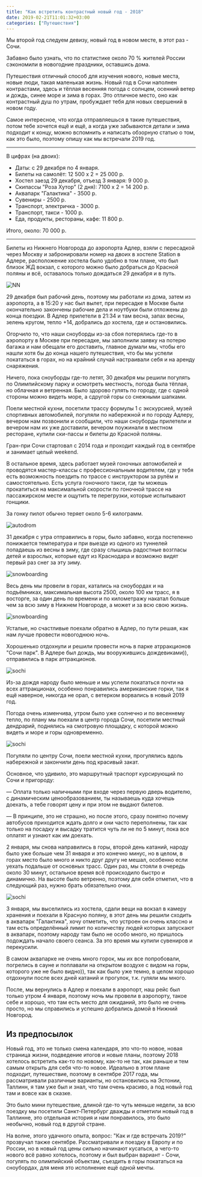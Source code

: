 ```yaml
---
title: "Как встретить контрастный новый год - 2018"
date: 2019-02-21T11:01:32+03:00
categories: ["Путешествия"]
---
```


Мы второй год следуем девизу, новый год в новом месте, в этот раз - Сочи.

<!--more-->

Забавно было узнать, что по статистике около 70 % жителей России сэкономили в новогодние праздники, оставшись дома.

Путешествия отличный способ для изучения нового, новые места, новые люди, такая маленькая жизнь. 
Новый год в Сочи наполнен контрастами, здесь и тёплая весенняя погода с солнцем, осенний ветер и дождь, синее море и зима в горах.
Это отличное место, оно как контрастный душ по утрам, пробуждает тебя для новых свершений в новом году.

Самое интересное, что когда отправляешься в такие путешествия, потом тебе хочется ещё и ещё, 
а когда уже забываются детали и зима подходит к концу, можно вспомнить и написать обзорную статью о том, как это было,
поэтому опишу как мы встречали 2019 год.

---

В цифрах (на двоих):

* Даты: с 29 декабря по 4 января.
* Билеты на самолёт: 12 500 x 2 = 25 000 р.
* Хостел заезд 29 декабря, отъезд 3 января: 9 000 р.
* Скипассы "Роза Хутор" (2 дня): 7100 x 2 = 14 200 р.
* Аквапарк "Галактика" - 3500 р.
* Сувениры - 2500 р.
* Транспорт, электричка - 3000 р.
* Транспорт, такси - 1000 р.
* Еда, продукты, рестораны, кафе: 11 800 р.

Итого, около: 70 000 р.

---

Билеты из Нижнего Новгорода до аэропорта Адлер, взяли с пересадкой через Москву и забронировали номер на двоих в хостеле Station в Адлере, 
расположение хостела было удобно в том плане, что был близок ЖД вокзал, с которого можно было добраться 
до Красной поляны и всё, оставалось только дождаться 29 декабря и в путь.

![NN](/images/15_new_year_2018.jpg "Ждём вылет из НН в Сочи через Москву")

29 декабря был рабочий день, поэтому мы работали из дома, затем из аэропорта, а в 15:20 у нас был вылет, 
при пересадке в Москве были окончательно закончены рабочие дела и ноутбуки были отложены до конца поездки. 
В Адлер прилетели в 21:34 и там весна, запах весны, зелень кругом, тепло +14, добрались до хостела, где и остановились.

Огорчило то, что наши сноуборды из-за сбоя потерялись где-то в аэропорту в Москве при пересадке, 
мы заполнили заявку на потерю багажа и нам обещали его доставить, главное думали мы, чтобы его нашли хотя бы до конца нашего путешествия, 
что бы мы успели покататься в горах, но на крайний случай настраивали себя и на аренду снаряжения.

Ничего, пока сноуборды где-то летят, 30 декабря мы решили погулять по Олимпийскому парку и осмотреть местность, 
погода была тёплая, но облачная и ветренная. Было здорово гулять по городу, где с одной стороны можно видеть море, а сдругой горы со снежными шапками.

Поели местной кухни, посетили трассу формулы 1 с экскурсией, музей спортивных автомобилей, 
погуляли по набережной и по городу Адлеру, вечером нам позвонили и сообщили,
что наши сноуборды прилетели и вечером нам их уже доставили, вечером поужинали в местном ресторане, купили ски-пассы и билеты до Красной поляны.

Гран-при Сочи стартовал с 2014 года и проходит каждый год в сентябре и занимает целый weekend.

В остальное время, здесь работает музей гоночных автомобилей и проводятся мастер-классы с профессиональным водителем,
где у тебя есть возможность поездить по трассе с инструктором за рулём и самостоятельно.
Есть услуга гоночного такси, где ты можешь прокатиться на максимальной скорости по гоночной трассе на пассажирском месте
и ощутить те перегрузки, которые испытывают гонщики.

За гонку пилот обычно теряет около 5-6 килограмм.

![autodrom](/images/16_new_year_2018_autodrom.jpg "Экспонат")

31 декабря с утра отправились в горы, было забавно, когда постепенно понижается температура и при выезде из одного из 
туннелей попадаешь из весны в зиму, где сразу слышишь радостные возгласы детей и взрослых, которые едут из Краснодара
и возможно видят первый раз снег за эту зиму.

![snowboarding](/images/17_new_year_2018_boarding_1.jpg "Красная поляна")

Весь день мы провели в горах, катались на сноубордах и на подъёмниках, 
максимальная высота 2500, около 100 км трасс, я в восторге, за один день по времени и по километражу накатал 
больше чем за всю зиму в Нижнем Новгороде, а может и за всю свою жизнь. 

![snowboarding](/images/18_new_year_2018_boarding_2.jpg "На подъёмнике")

Усталые, но счастливые поехали обратно в Адлер, по пути решая, как нам лучше провести новогоднюю ночь.

Хорошенько отдохнули и решили провести ночь в парке атрракционов "Сочи парк". 
В Адлере был дождь, мы вооружившись дождевиками)), отправились в парк аттракционов. 

![sochi](/images/21_new_year_2018_first.jpg "Дождливое начало")

Из-за дождя народу было меньше и мы успели покататься почти на всех аттракционах, 
особенно понравились американские горки, так я ещё наверное, никогда не орал, с ветерком ворвались в новый 2019 год.

Погода очень изменчива, утром было уже солнечно и по весеннему тепло, по плану мы поехали в центр города Сочи, 
посетили местный дендрарий, поднялись на смотровую площадку, с которой можно видеть и море и горы одновременно.

![sochi](/images/22_new_year_2018_sochi_2.jpg "Сочи, весна")

Погуляли по центру Сочи, поели местной кухни, прогулялись вдоль набережной и закончили день под красивый закат.

Основное, что удивило, это маршрутный траспорт курсирующий по Сочи и пригороду:

— Оплата только наличными при входе через первую дверь водителю, 
с динамическим ценообразованием, ты называешь куда хочешь доехать, а тебе говорят цену и при этом не выдают билетов.

— В принципе, это не страшно, но после этого, сразу понятно почему автобусов приходится ждать долго 
и они часто переполнены, так как только на посадку и высадку тратится чуть ли не по 5 минут, 
пока все оплатят и узнают как им доехать. 

2 января, мы снова направились в горы, второй день катаний, 
народу было уже больше чем 31 января и это конечно минус, но в целом, 
в горах место было много и никто друг другу не мешал, особенно если уехать подальше от основных трасс. 
Один раз, мы стояли в очередь около 30 минут, остальное время всё происходило быстро и динамично. 
На высоте было ветренно, поэтому для себя отметил, что в следующий раз, нужно брать обязательно очки.

![sochi](/images/20_new_year_2018_boarding_3.jpg "Погодка так себе")

3 января, мы выселились из хостела, сдали вещи на вокзал в камеру хранения и поехали в Красную поляну, 
в этот день мы решили сходить в аквапарк "Галактика", хочу отметить, что устроен он очень классно и там есть определённый лимит 
по количеству людей которых запускают в аквапарк, поэтому народу там было не особо много,
но пришлось подождать начало своего сеанса. За это время мы купили сувениров и перекусили.

В самом аквапарке не очень много горок, мы их все попробовали, погрелись в сауне и поплавали на открытом воздухе 
с видом на горы, которого уже не было видно)), так как было уже темно, 
в целом хорошо отдохнули после всех дней катаний и прогулок, т.к. гуляли мы много.

После, мы вернулись в Адлер и поехали в аэропорт, 
наш рейс был только утром 4 января, поэтому ночь мы провели в аэропорту, такое себе и хорошо, что там есть место для ожиданий, 
это было не очень просто, но мы справились и успешно добрались домой в Нижний Новгород.

## Из предпосылок

Новый год, это не только смена календаря, это что-то новое, новая страница жизни, подведение итогов и новые планы, 
поэтому 2018 хотелось встретить как-то по новому, как-то не так, как раньше и тем самым открыть для себя что-то новое. 
Идеально в этом плане подходит, путешествие, поэтому в сентябре 2017 года, мы рассматривали различные варианты, 
но остановились на Эстонии, Таллинн, я там уже был и знал, что там очень красиво, 
а под новый год там и вовсе как в сказке.

Это было мини путешествие, длиной где-то чуть меньше недели, за всю поездку мы посетили Санкт-Петербург дважды и отметили новый год в Таллинне, 
это отдельная история и нам понравилось, это было необычно, новый год в другой стране.

На волне, этого удачного опыта, вопрос: "Как и где встречать 2019?" прозвучал также сентябре. 
Рассматривали и поездку в Европу и по России, но в новый год цены сильно начинают кусаться, 
а чего-то нового всё равно хотелось, поэтому и был выбран вариант - Сочи, 
погулять по олимпийский объектам, съездить в горы покататься на сноубордах, для меня это исполнение ещё одной мечты.

